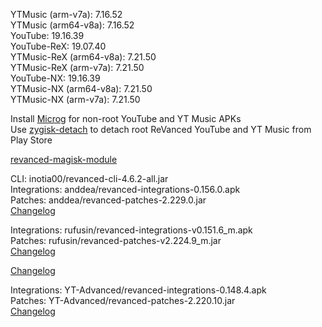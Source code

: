 YTMusic (arm-v7a): 7.16.52  
YTMusic (arm64-v8a): 7.16.52  
YouTube: 19.16.39  
YouTube-ReX: 19.07.40  
YTMusic-ReX (arm64-v8a): 7.21.50  
YTMusic-ReX (arm-v7a): 7.21.50  
YouTube-NX: 19.16.39  
YTMusic-NX (arm64-v8a): 7.21.50  
YTMusic-NX (arm-v7a): 7.21.50  

Install [Microg](https://github.com/ReVanced/GmsCore/releases) for non-root YouTube and YT Music APKs  
Use [zygisk-detach](https://github.com/j-hc/zygisk-detach) to detach root ReVanced YouTube and YT Music from Play Store  

[revanced-magisk-module](https://github.com/iamsmmh/revanced-magisk-module)
  
CLI: inotia00/revanced-cli-4.6.2-all.jar  
Integrations: anddea/revanced-integrations-0.156.0.apk  
Patches: anddea/revanced-patches-2.229.0.jar  
[Changelog](https://github.com/anddea/revanced-patches/releases/tag/v2.229.0)

Integrations: rufusin/revanced-integrations-v0.151.6_m.apk  
Patches: rufusin/revanced-patches-v2.224.9_m.jar  
[Changelog](https://github.com/rufusin/revanced-patches/releases/tag/v2.224.9_m)

[Changelog](https://github.com/rufusin/revanced-patches/releases/tag/vv2.224.9_m)

Integrations: YT-Advanced/revanced-integrations-0.148.4.apk  
Patches: YT-Advanced/revanced-patches-2.220.10.jar  
[Changelog](https://github.com/YT-Advanced/ReX-patches/releases/tag/v2.220.10)  
